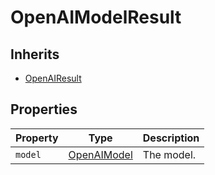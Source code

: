 # OpenAIModelResult

## Inherits

- [OpenAIResult](OpenAIResult.md)
 
## Properties

| Property   | Type                         | Description       |
|------------|------------------------------|-------------------|
| `model`      | [OpenAIModel](OpenAIModel.md)   | The model.        |

